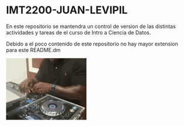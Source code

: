 # IMT2200-JUAN-LEVIPIL
En este repositorio se mantendra un control de version de las distintas actividades y tareas de el curso de Intro a Ciencia de Datos. 

Debido a el poco contenido de este repositorio no hay mayor extension para este README.dm

![demo](shaq-dj.gif)
